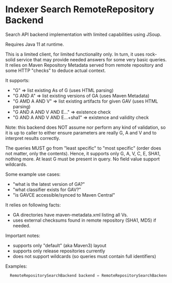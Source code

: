 Indexer Search RemoteRepository Backend
=======================================

Search API backend implementation with limited capabilities using JSoup.

Requires Java 11 at runtime.

This is a limited client, for limited functionality only. In turn, it uses rock-solid
service that may provide needed answers for some very basic queries. It relies on 
Maven Repository Metadata served from remote repository and some HTTP "checks" to deduce
actual context.

It supports:
* "G" => list existing As of G (uses HTML parsing)
* "G AND A" => list existing versions of GA (uses Maven Metadata)
* "G AMD A AND V" => list existing artifacts for given GAV (uses HTML parsing)
* "G AND A AND V AND E..." => existence check
* "G AND A AND V AND E...+sha1" => existence and validity check

Note: this backend does NOT assume nor perform any kind of validation, so it is up to
caller to either ensure parameters are really G, A and V and to interpret results
correctly.

The queries MUST go from "least specific" to "most specific" (order does not matter,
only the contents). Hence, it supports only G, A, V, C, E, SHA1, nothing more.
At least G must be present in query. No field value support wildcards.

Some example use cases:
* "what is the latest version of GA?"
* "what classifier exists for GAV?"
* "is GAVCE accessible/synced to Maven Central"

It relies on following facts:
* GA directories have maven-metadata.xml listing all Vs.
* uses external checksums found in remote repository (SHA1, MD5) if needed.

Important notes:
* supports only "default" (aka Maven3) layout
* supports only release repositories currently
* does not support wildcards (so queries must contain full identifiers)

Examples:

```java
  RemoteRepositorySearchBackend backend = RemoteRepositorySearchBackendFactory.createDefault();
```
